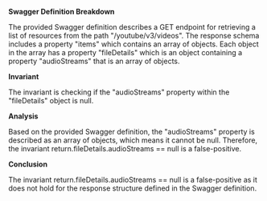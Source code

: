 **Swagger Definition Breakdown**

The provided Swagger definition describes a GET endpoint for retrieving a list of resources from the path "/youtube/v3/videos". The response schema includes a property "items" which contains an array of objects. Each object in the array has a property "fileDetails" which is an object containing a property "audioStreams" that is an array of objects.

**Invariant**

The invariant is checking if the "audioStreams" property within the "fileDetails" object is null.

**Analysis**

Based on the provided Swagger definition, the "audioStreams" property is described as an array of objects, which means it cannot be null. Therefore, the invariant return.fileDetails.audioStreams == null is a false-positive.

**Conclusion**

The invariant return.fileDetails.audioStreams == null is a false-positive as it does not hold for the response structure defined in the Swagger definition.
